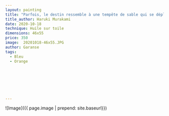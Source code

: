 ```yaml
---
layout: painting
title: "Parfois, le destin ressemble à une tempête de sable qui se déplace sans cesse. Tu modifies ton allure pour lui échapper. Mais la tempête modifie aussi la sienne."                     
title_author: Haruki Murakami                                            
date: 2020-10-18
technique: Huile sur toile 
dimensions: 46x55
price: 350
image:  20201018-46x55.JPG
author: Garanse
tags:
  - Bleu
  - Orange
  
  
  
  
  
  
  
---
```

![Image]({{ page.image | prepend: site.baseurl}})

